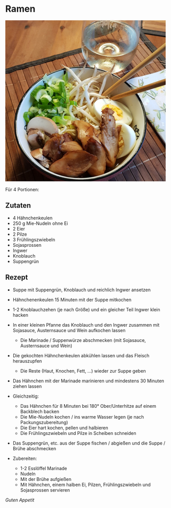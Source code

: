 # Ramen

![img](imgs/Ramen.jpg)

Für 4 Portionen:

## Zutaten
- 4 Hähnchenkeulen
- 250 g Mie-Nudeln ohne Ei
- 2 Eier
- 2 Pilze
- 3 Frühlingszwiebeln
- Sojasprossen
- Ingwer
- Knoblauch
- Suppengrün

## Rezept
- Suppe mit Suppengrün, Knoblauch und reichlich Ingwer ansetzen

- Hähnchenenkeulen 15 Minuten mit der Suppe mitkochen

- 1-2 Knoblauchzehen (je nach Größe) und ein gleicher Teil Ingwer klein hacken

- In einer kleinen Pfanne das Knoblauch und den Ingwer zusammen mit Sojasauce, Austernsauce und Wein aufkochen lassen
  - Die Marinade / Suppenwürze abschmecken (mit Sojasauce, Austernsauce und Wein)

- Die gekochten Hähnchenkeulen abkühlen lassen und das Fleisch herauszupfen
  - Die Reste (Haut, Knochen, Fett, ...) wieder zur Suppe geben

- Das Hähnchen mit der Marinade marinieren und mindestens 30 Minuten ziehen lassen

- Gleichzeitig:
  - Das Hähnchen für 8 Minuten bei 180° Ober/Unterhitze auf einem Backblech backen
  - Die Mie-Nudeln kochen / ins warme Wasser legen (je nach Packungszubereitung)
  - Die Eier hart kochen, pellen und halbieren
  - Die Frühlingszwiebeln und Pilze in Scheiben schneiden

- Das Suppengrün, etc. aus der Suppe fischen / abgießen und die Suppe / Brühe abschmecken

- Zubereiten:
  - 1-2 Esslöffel Marinade
  - Nudeln
  - Mit der Brühe aufgießen
  - Mit Hähnchen, einem halben Ei, Pilzen, Frühlingszwiebeln und Sojasprossen servieren

*Guten Appetit*
